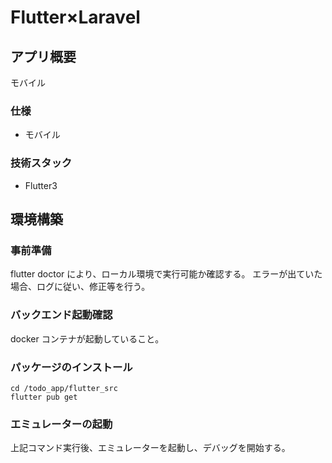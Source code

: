 # Flutter×Laravel

## アプリ概要

モバイル

### 仕様

- モバイル

### 技術スタック

- Flutter3

## 環境構築

### 事前準備

flutter doctor により、ローカル環境で実行可能か確認する。
エラーが出ていた場合、ログに従い、修正等を行う。

### バックエンド起動確認

docker コンテナが起動していること。

### パッケージのインストール

```
cd /todo_app/flutter_src
flutter pub get
```

### エミュレーターの起動

上記コマンド実行後、エミュレーターを起動し、デバッグを開始する。
